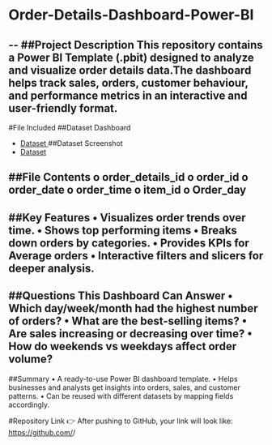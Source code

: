 # Order-Details-Dashboard-Power-BI
--
##Project Description
This repository contains a Power BI Template (.pbit) designed to analyze and visualize order details data.The dashboard helps track sales, orders, customer behaviour, and performance metrics in an interactive and user-friendly format.
--
#File Included
##Dataset Dashboard
- <a href = "https://app.powerbi.com/groups/me/reports/fa131fe9-68ac-48e8-bfab-7e2c096045fa/5021be75305ff2d1127b?experience=power-bi"> Dataset </a>
##Dataset Screenshot
- <a href = "https://github.com/bsyamini/Order-Details-Dashboard-Power-BI/blob/main/Screenshot.png"> Dataset </a>

##File Contents
o	order_details_id 
o	order_id 
o	order_date 
o	order_time 
o	item_id 
o	Order_day
--
##Key Features
•	Visualizes order trends over time.
•	Shows top performing items
•	Breaks down orders by categories.
•	Provides KPIs for Average orders 
•	Interactive filters and slicers for deeper analysis.
--
##Questions This Dashboard Can Answer
•	Which day/week/month had the highest number of orders?
•	What are the best-selling items?
•	Are sales increasing or decreasing over time?
•	How do weekends vs weekdays affect order volume?
--
##Summary
•	A ready-to-use Power BI dashboard template.
•	Helps businesses and analysts get insights into orders, sales, and customer patterns.
•	Can be reused with different datasets by mapping fields accordingly.

#Repository Link
👉 After pushing to GitHub, your link will look like:
https://github.com/<your-username>/<repo-name>
